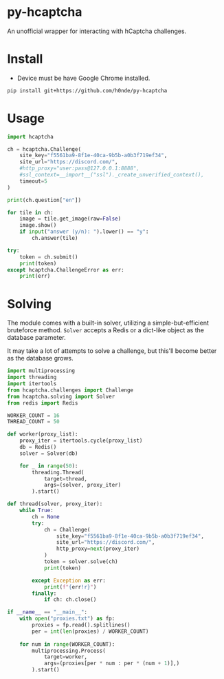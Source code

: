 # py-hcaptcha
An unofficial wrapper for interacting with hCaptcha challenges.

# Install
* Device must be have Google Chrome installed.
```bash
pip install git+https://github.com/h0nde/py-hcaptcha
```

# Usage
```python
import hcaptcha

ch = hcaptcha.Challenge(
    site_key="f5561ba9-8f1e-40ca-9b5b-a0b3f719ef34",
    site_url="https://discord.com/",
    #http_proxy="user:pass@127.0.0.1:8888",
    #ssl_context=__import__("ssl")._create_unverified_context(),
    timeout=5
)

print(ch.question["en"])

for tile in ch:
    image = tile.get_image(raw=False)
    image.show()
    if input("answer (y/n): ").lower() == "y":
        ch.answer(tile)

try:
    token = ch.submit()
    print(token)
except hcaptcha.ChallengeError as err:
    print(err)
```

# Solving
The module comes with a built-in solver, utilizing a simple-but-efficient bruteforce method. `Solver` accepts a Redis or a dict-like object as the database parameter.

It may take a lot of attempts to solve a challenge, but this'll become better as the database grows.

```python
import multiprocessing
import threading
import itertools
from hcaptcha.challenges import Challenge
from hcaptcha.solving import Solver
from redis import Redis

WORKER_COUNT = 16
THREAD_COUNT = 50

def worker(proxy_list):
    proxy_iter = itertools.cycle(proxy_list)
    db = Redis()
    solver = Solver(db)

    for _ in range(50):
        threading.Thread(
            target=thread,
            args=(solver, proxy_iter)
        ).start()

def thread(solver, proxy_iter):
    while True:
        ch = None
        try:
            ch = Challenge(
                site_key="f5561ba9-8f1e-40ca-9b5b-a0b3f719ef34",
                site_url="https://discord.com/",
                http_proxy=next(proxy_iter)
            )
            token = solver.solve(ch)
            print(token)

        except Exception as err:
            print(f"{err!r}")
        finally:
            if ch: ch.close()

if __name__ == "__main__":
    with open("proxies.txt") as fp:
        proxies = fp.read().splitlines()
        per = int(len(proxies) / WORKER_COUNT)
    
    for num in range(WORKER_COUNT):
        multiprocessing.Process(
            target=worker,
            args=(proxies[per * num : per * (num + 1)],)
        ).start()
```
